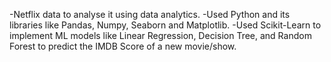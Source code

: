 -Netflix data to analyse it using data analytics.
-Used Python and its libraries like Pandas, Numpy, Seaborn and Matplotlib.
-Used Scikit-Learn to implement ML models like Linear Regression, Decision Tree, and Random Forest to predict the IMDB Score of a new movie/show.
